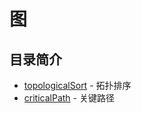 ﻿# 图
## 目录简介
* [topologicalSort](https://github.com/Like-Drinking-water/algorithms/tree/master/graph/topologicalSort) - 拓扑排序
* [criticalPath](https://github.com/Like-Drinking-water/algorithms/tree/master/graph/criticalPath) - 关键路径
